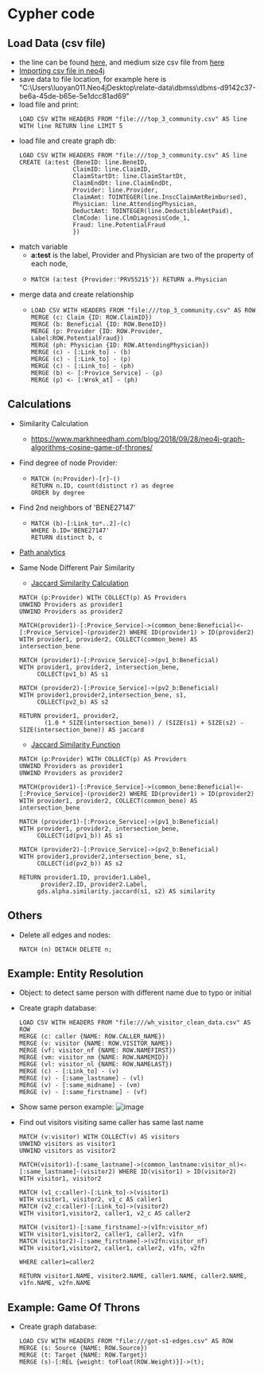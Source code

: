 # Cypher code

## Load Data (csv file)
* the line can be found [here](https://neo4j.com/docs/cypher-manual/current/clauses/load-csv/), and medium size csv file from [here](https://neo4j.com/developer/guide-import-csv/#_load_csv_for_medium_sized_datasets)
* [Importing csv file in neo4j](https://towardsdatascience.com/importing-csv-files-in-neo4j-f3553f1a76cf)
* save data to file location, for example here is "C:\Users\luoyan011\.Neo4jDesktop\relate-data\dbmss\dbms-d9142c37-be6a-45de-b65e-5e1dcc81ad69"
* load file and print: 
  ```buildoutcfg
  LOAD CSV WITH HEADERS FROM "file:///top_3_community.csv" AS line WITH line RETURN line LIMIT 5
  ```
* load file and create graph db: 
    ```buildoutcfg
    LOAD CSV WITH HEADERS FROM "file:///top_3_community.csv" AS line
    CREATE (a:test {BeneID: line.BeneID, 
                   ClaimID: line.ClaimID, 
                   ClaimStartDt: line.ClaimStartDt, 
                   ClaimEndDt: line.ClaimEndDt, 
                   Provider: line.Provider, 
                   ClaimAmt: TOINTEGER(line.InscClaimAmtReimbursed), 
                   Physician: line.AttendingPhysician, 
                   DeductAmt: TOINTEGER(line.DeductibleAmtPaid), 
                   ClmCode: line.ClmDiagnosisCode_1, 
                   Fraud: line.PotentialFraud
                   })
    ```
* match variable 
  * **a:test** is the label, Provider and Physician are two of the property of each node,  
  *
    ```buildoutcfg
    MATCH (a:test {Provider:'PRV55215'}) RETURN a.Physician
    ```
* merge data and create relationship
  * ```buildoutcfg
    LOAD CSV WITH HEADERS FROM "file:///top_3_community.csv" AS ROW
    MERGE (c: Claim {ID: ROW.ClaimID})
    MERGE (b: Beneficial {ID: ROW.BeneID})
    MERGE (p: Provider {ID: ROW.Provider, Label:ROW.PotentialFraud})
    MERGE (ph: Physician {ID: ROW.AttendingPhysician})
    MERGE (c) - [:Link_to] - (b)
    MERGE (c) - [:Link_to] - (p)
    MERGE (c) - [:Link_to] - (ph)
    MERGE (b) <- [:Provice_Service] - (p)
    MERGE (p) <- [:Wrok_at] - (ph)
    ```

## Calculations
* Similarity Calculation
  * https://www.markhneedham.com/blog/2018/09/28/neo4j-graph-algorithms-cosine-game-of-thrones/
  
* Find degree of node Provider:
  * ```buildoutcfg
    MATCH (n:Provider)-[r]-()
    RETURN n.ID, count(distinct r) as degree
    ORDER by degree
    ```
* Find 2nd neighbors of 'BENE27147'
  * ```buildoutcfg
    MATCH (b)-[:Link_to*..2]-(c)
    WHERE b.ID='BENE27147'
    RETURN distinct b, c
    ```
* [Path analytics](https://www.coursera.org/learn/big-data-graph-analytics/supplement/b0Z7F/path-analytics-in-neo4j-with-cypher-supplementary-resources)
* Same Node Different Pair Similarity
  * [Jaccard Similarity Calculation](https://stackoverflow.com/questions/49503383/computing-similarity-between-all-nodes-neo4j-getting-different-values-for-a-no)
  ```buildoutcfg
  MATCH (p:Provider) WITH COLLECT(p) AS Providers
  UNWIND Providers as provider1
  UNWIND Providers as provider2 
  
  MATCH(provider1)-[:Provice_Service]->(common_bene:Beneficial)<-[:Provice_Service]-(provider2) WHERE ID(provider1) > ID(provider2)
  WITH provider1, provider2, COLLECT(common_bene) AS intersection_bene
  
  MATCH (provider1)-[:Provice_Service]->(pv1_b:Beneficial)
  WITH provider1, provider2, intersection_bene, 
       COLLECT(pv1_b) AS s1
  
  MATCH (provider2)-[:Provice_Service]->(pv2_b:Beneficial)
  WITH provider1,provider2,intersection_bene, s1, 
       COLLECT(pv2_b) AS s2
  
  RETURN provider1, provider2,
         (1.0 * SIZE(intersection_bene)) / (SIZE(s1) + SIZE(s2) - SIZE(intersection_bene)) AS jaccard
  ````
  * [Jaccard Similarity Function](https://neo4j.com/docs/graph-data-science/current/alpha-algorithms/jaccard/)
  ```buildoutcfg
  MATCH (p:Provider) WITH COLLECT(p) AS Providers
  UNWIND Providers as provider1
  UNWIND Providers as provider2 
  
  MATCH(provider1)-[:Provice_Service]->(common_bene:Beneficial)<-[:Provice_Service]-(provider2) WHERE ID(provider1) > ID(provider2)
  WITH provider1, provider2, COLLECT(common_bene) AS intersection_bene
  
  MATCH (provider1)-[:Provice_Service]->(pv1_b:Beneficial)
  WITH provider1, provider2, intersection_bene, 
       COLLECT(id(pv1_b)) AS s1
  
  MATCH (provider2)-[:Provice_Service]->(pv2_b:Beneficial)
  WITH provider1,provider2,intersection_bene, s1, 
       COLLECT(id(pv2_b)) AS s2
  
  RETURN provider1.ID, provider1.Label,
        provider2.ID, provider2.Label,
       gds.alpha.similarity.jaccard(s1, s2) AS similarity
  ```
## Others
* Delete all edges and nodes:
  ```buildoutcfg
  MATCH (n) DETACH DELETE n;
  ```

## Example: Entity Resolution
* Object: to detect same person with different name due to typo or initial
* Create graph database:
    ```buildoutcfg
    LOAD CSV WITH HEADERS FROM "file:///wh_visitor_clean_data.csv" AS ROW
    MERGE (c: caller {NAME: ROW.CALLER_NAME})
    MERGE (v: visitor {NAME: ROW.VISITOR_NAME})
    MERGE (vf: visitor_nf {NAME: ROW.NAMEFIRST})
    MERGE (vm: visitor_nm {NAME: ROW.NAMEMID})
    MERGE (vl: visitor_nl {NAME: ROW.NAMELAST})
    MERGE (c) - [:Link_to] - (v)
    MERGE (v) - [:same_lastname] - (vl)
    MERGE (v) - [:same_midname] - (vm)
    MERGE (v) - [:same_firstname] - (vf)
    ```
* Show same person example:
  ![image](https://user-images.githubusercontent.com/16402963/159086215-546df4c0-ae96-42e5-b039-d2e14a62ccd6.png)

* Find out visitors visiting same caller has same last name
    ```buildoutcfg
    MATCH (v:visitor) WITH COLLECT(v) AS visitors
    UNWIND visitors as visitor1
    UNWIND visitors as visitor2 

    MATCH(visitor1)-[:same_lastname]->(common_lastname:visitor_nl)<-[:same_lastname]-(visitor2) WHERE ID(visitor1) > ID(visitor2)
    WITH visitor1, visitor2

    MATCH (v1_c:caller)-[:Link_to]->(visitor1)
    WITH visitor1, visitor2, v1_c AS caller1
    MATCH (v2_c:caller)-[:Link_to]->(visitor2)
    WITH visitor1,visitor2, caller1, v2_c AS caller2

    MATCH (visitor1)-[:same_firstname]->(v1fn:visitor_nf)
    WITH visitor1,visitor2, caller1, caller2, v1fn
    MATCH (visitor2)-[:same_firstname]->(v2fn:visitor_nf)
    WITH visitor1,visitor2, caller1, caller2, v1fn, v2fn

    WHERE caller1=caller2

    RETURN visitor1.NAME, visitor2.NAME, caller1.NAME, caller2.NAME, v1fn.NAME, v2fn.NAME
    ```
## Example: Game Of Throns
* Create graph database:
    ```buildoutcfg
    LOAD CSV WITH HEADERS FROM "file:///got-s1-edges.csv" AS ROW
    MERGE (s: Source {NAME: ROW.Source})
    MERGE (t: Target {NAME: ROW.Target})
    MERGE (s)-[:REL {weight: toFloat(ROW.Weight)}]->(t);
    ```
